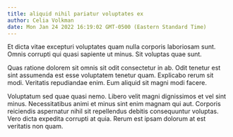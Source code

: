 ```yaml
---
title: aliquid nihil pariatur voluptates ex
author: Celia Volkman
date: Mon Jan 24 2022 16:19:02 GMT-0500 (Eastern Standard Time)
---
```

Et dicta vitae excepturi voluptates quam nulla corporis laboriosam sunt. Omnis corrupti qui quasi sapiente ut minus. Sit voluptas quae sunt.

 Quas ratione dolorem sit omnis sit odit consectetur in ab. Odit tenetur est sint assumenda est esse voluptatem tenetur quam. Explicabo rerum sit modi. Veritatis repudiandae enim. Eum aliquid sit magni modi facere.

 Voluptatum sed quae quasi nemo. Libero velit magni dignissimos et vel sint minus. Necessitatibus animi et minus sint enim magnam qui aut. Corporis reiciendis aspernatur nihil sit repellendus debitis consequuntur voluptas. Vero dicta expedita corrupti at quia. Rerum est ipsam dolorum at est veritatis non quam.